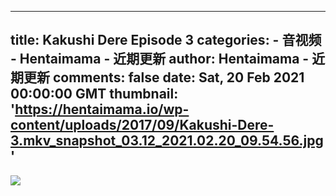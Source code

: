 
---
title: Kakushi Dere Episode 3
categories: 
    - 音视频
    - Hentaimama - 近期更新
author: Hentaimama - 近期更新
comments: false
date: Sat, 20 Feb 2021 00:00:00 GMT
thumbnail: 'https://hentaimama.io/wp-content/uploads/2017/09/Kakushi-Dere-3.mkv_snapshot_03.12_2021.02.20_09.54.56.jpg'
---

<div>   
<img src="https://hentaimama.io/wp-content/uploads/2017/09/Kakushi-Dere-3.mkv_snapshot_03.12_2021.02.20_09.54.56.jpg" referrerpolicy="no-referrer">  
</div>
            